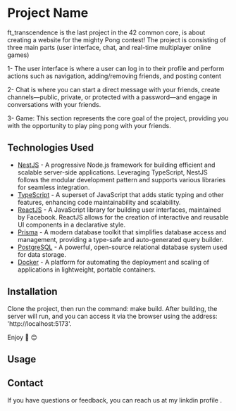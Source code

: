 # Project Name

ft_transcendence is the last project in the 42 common core, is about creating a website for the mighty Pong contest!
The project is consisting of three main parts (user interface, chat, and real-time multiplayer online games)

1- The user interface is where a user can log in to their profile and perform actions such as navigation, adding/removing friends, and posting content

2- Chat is where you can start a direct message with your friends, create channels—public, private, or protected with a password—and engage in conversations with your friends.

3- Game: This section represents the core goal of the project, providing you with the opportunity to play ping pong with your friends.

## Technologies Used

- [NestJS](https://nestjs.com/) - A progressive Node.js framework for building efficient and scalable server-side applications. Leveraging TypeScript, NestJS follows the modular development pattern and supports various libraries for seamless integration.
- [TypeScript](https://www.typescriptlang.org/) - A superset of JavaScript that adds static typing and other features, enhancing code maintainability and scalability.
- [ReactJS](https://reactjs.org/) - A JavaScript library for building user interfaces, maintained by Facebook. ReactJS allows for the creation of interactive and reusable UI components in a declarative style.
- [Prisma](https://www.prisma.io/) - A modern database toolkit that simplifies database access and management, providing a type-safe and auto-generated query builder.
- [PostgreSQL](https://www.postgresql.org/) - A powerful, open-source relational database system used for data storage.
- [Docker](https://www.docker.com/) - A platform for automating the deployment and scaling of applications in lightweight, portable containers.

## Installation

Clone the project, then run the command: make build. After building, the server will run, and you can access it via the browser using the address: 'http://localhost:5173'.

Enjoy 🤗 😊
## Usage

<!-- I ll do it later  -->

## Contact

If you have questions or feedback, you can reach us at my linkdin profile .